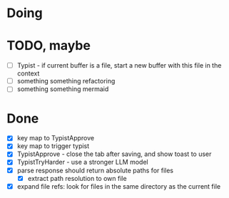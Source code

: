 # Doing

# TODO, maybe

- [ ] Typist - if current buffer is a file, start a new buffer with this file in the context
- [ ] something something refactoring
- [ ] something something mermaid

# Done

- [x] key map to TypistApprove
- [x] key map to trigger typist
- [x] TypistApprove - close the tab after saving, and show toast to user
- [x] TypistTryHarder - use a stronger LLM model
- [x] parse response should return absolute paths for files
  - [x] extract path resolution to own file
- [x] expand file refs: look for files in the same directory as the current file
